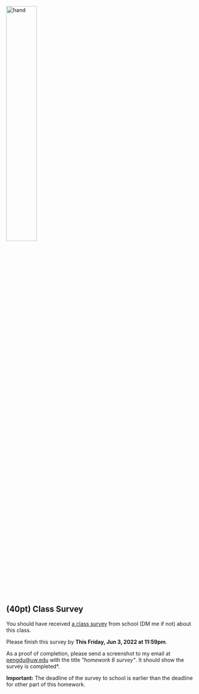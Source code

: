 <img src="https://user-images.githubusercontent.com/252020/171099669-880976af-1c7e-4933-a9cd-d58774470263.png"
     alt="hand"
     width="40%" />
     
## (40pt) Class Survey

You should have received [a class survey](https://uwb.iasystem.org/survey/27303) from school (DM me if not) about this class. 

Please finish this survey by **This Friday, Jun  3, 2022 at 11:59pm**.

As a proof of completion, please send a screenshot to my email at pengdu@uw.edu with the title *"homework 6 survey"*. It should show the survey is completed*. 

**Important:** The deadline of the survey to school is earlier than the deadline for other part of this homework. 
